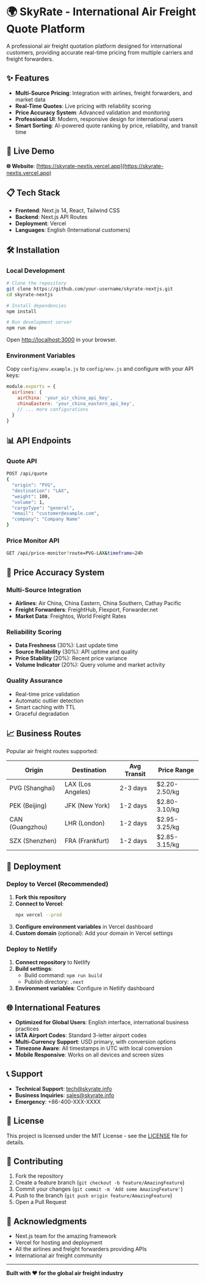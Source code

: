 # 🌍 SkyRate - International Air Freight Quote Platform

A professional air freight quotation platform designed for international customers, providing accurate real-time pricing from multiple carriers and freight forwarders.

## ✨ Features

- **Multi-Source Pricing**: Integration with airlines, freight forwarders, and market data
- **Real-Time Quotes**: Live pricing with reliability scoring
- **Price Accuracy System**: Advanced validation and monitoring
- **Professional UI**: Modern, responsive design for international users
- **Smart Sorting**: AI-powered quote ranking by price, reliability, and transit time

## 🚀 Live Demo

**🌐 Website**: [https://skyrate-nextjs.vercel.app](https://skyrate-nextjs.vercel.app)

## 📋 Tech Stack

- **Frontend**: Next.js 14, React, Tailwind CSS
- **Backend**: Next.js API Routes
- **Deployment**: Vercel
- **Languages**: English (International customers)

## 🛠️ Installation

### Local Development

```bash
# Clone the repository
git clone https://github.com/your-username/skyrate-nextjs.git
cd skyrate-nextjs

# Install dependencies
npm install

# Run development server
npm run dev
```

Open [http://localhost:3000](http://localhost:3000) in your browser.

### Environment Variables

Copy `config/env.example.js` to `config/env.js` and configure with your API keys:

```javascript
module.exports = {
  airlines: {
    airChina: 'your_air_china_api_key',
    chinaEastern: 'your_china_eastern_api_key',
    // ... more configurations
  }
}
```

## 📊 API Endpoints

### Quote API
```bash
POST /api/quote
{
  "origin": "PVG",
  "destination": "LAX", 
  "weight": 100,
  "volume": 1,
  "cargoType": "general",
  "email": "customer@example.com",
  "company": "Company Name"
}
```

### Price Monitor API
```bash
GET /api/price-monitor?route=PVG-LAX&timeframe=24h
```

## 🎯 Price Accuracy System

### Multi-Source Integration
- **Airlines**: Air China, China Eastern, China Southern, Cathay Pacific
- **Freight Forwarders**: FreightHub, Flexport, Forwarder.net
- **Market Data**: Freightos, World Freight Rates

### Reliability Scoring
- **Data Freshness** (30%): Last update time
- **Source Reliability** (30%): API uptime and quality
- **Price Stability** (20%): Recent price variance
- **Volume Indicator** (20%): Query volume and market activity

### Quality Assurance
- Real-time price validation
- Automatic outlier detection
- Smart caching with TTL
- Graceful degradation

## 📈 Business Routes

Popular air freight routes supported:

| Origin | Destination | Avg Transit | Price Range |
|--------|------------|-------------|-------------|
| PVG (Shanghai) | LAX (Los Angeles) | 2-3 days | $2.20-2.50/kg |
| PEK (Beijing) | JFK (New York) | 1-2 days | $2.80-3.10/kg |
| CAN (Guangzhou) | LHR (London) | 1-2 days | $2.95-3.25/kg |
| SZX (Shenzhen) | FRA (Frankfurt) | 1-2 days | $2.85-3.15/kg |

## 🔧 Deployment

### Deploy to Vercel (Recommended)

1. **Fork this repository**
2. **Connect to Vercel**:
   ```bash
   npx vercel --prod
   ```
3. **Configure environment variables** in Vercel dashboard
4. **Custom domain** (optional): Add your domain in Vercel settings

### Deploy to Netlify

1. **Connect repository** to Netlify
2. **Build settings**:
   - Build command: `npm run build`
   - Publish directory: `.next`
3. **Environment variables**: Configure in Netlify dashboard

## 🌐 International Features

- **Optimized for Global Users**: English interface, international business practices
- **IATA Airport Codes**: Standard 3-letter airport codes
- **Multi-Currency Support**: USD primary, with conversion options
- **Timezone Aware**: All timestamps in UTC with local conversion
- **Mobile Responsive**: Works on all devices and screen sizes

## 📞 Support

- **Technical Support**: tech@skyrate.info
- **Business Inquiries**: sales@skyrate.info
- **Emergency**: +86-400-XXX-XXXX

## 📄 License

This project is licensed under the MIT License - see the [LICENSE](LICENSE) file for details.

## 🤝 Contributing

1. Fork the repository
2. Create a feature branch (`git checkout -b feature/AmazingFeature`)
3. Commit your changes (`git commit -m 'Add some AmazingFeature'`)
4. Push to the branch (`git push origin feature/AmazingFeature`)
5. Open a Pull Request

## 🙏 Acknowledgments

- Next.js team for the amazing framework
- Vercel for hosting and deployment
- All the airlines and freight forwarders providing APIs
- International air freight community

---

**Built with ❤️ for the global air freight industry**